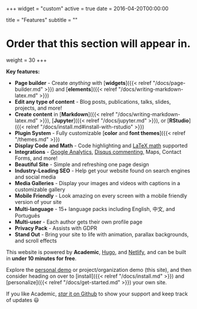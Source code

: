 +++
widget = "custom"
active = true
date = 2016-04-20T00:00:00

title = "Features"
subtitle = ""

# Order that this section will appear in.
weight = 30
+++

**Key features:**

- **Page builder** - Create *anything* with [**widgets**]({{< relref "/docs/page-builder.md" >}}) and [**elements**]({{< relref "/docs/writing-markdown-latex.md" >}})
- **Edit any type of content** - Blog posts, publications, talks, slides, projects, and more!
- **Create content** in [**Markdown**]({{< relref "/docs/writing-markdown-latex.md" >}}), [**Jupyter**]({{< relref "/docs/jupyter.md" >}}), or [**RStudio**]({{< relref "/docs/install.md#install-with-rstudio" >}})
- **Plugin System** - Fully customizable [**color** and **font themes**]({{< relref "/themes.md" >}})
- **Display Code and Math** - Code highlighting and [LaTeX math](https://en.wikibooks.org/wiki/LaTeX/Mathematics) supported
- **Integrations** - [Google Analytics](https://analytics.google.com), [Disqus commenting](https://disqus.com), Maps, Contact Forms, and more!
- **Beautiful Site** - Simple and refreshing one page design
- **Industry-Leading SEO** - Help get your website found on search engines and social media
- **Media Galleries** - Display your images and videos with captions in a customizable gallery
- **Mobile Friendly** - Look amazing on every screen with a mobile friendly version of your site
- **Multi-language** - 15+ language packs including English, 中文, and Português
- **Multi-user** - Each author gets their own profile page
- **Privacy Pack** - Assists with GDPR
- **Stand Out** - Bring your site to life with animation, parallax backgrounds, and scroll effects

This website is powered by **Academic**, [Hugo](https://gohugo.io), and [Netlify](https://www.netlify.com/), and can be built in **under 10 minutes for free**.

Explore the [personal demo](https://academic-demo.netlify.com/) or project/organization demo (this site), and then consider heading on over to [install]({{< relref "/docs/install.md" >}}) and [personalize]({{< relref "/docs/get-started.md" >}}) your own site.

If you like Academic, [_star_ it on Github](https://github.com/gcushen/hugo-academic) to show your support and keep track of updates :smiley:
